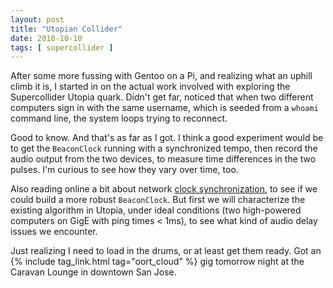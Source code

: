 ```yaml
---
layout: post
title: "Utopian Collider"
date: 2018-10-10
tags: [ supercollider ]
---
```


After some more fussing with Gentoo on a Pi, and realizing what an uphill climb
it is, I started in on the actual work involved with exploring the Supercollider
Utopia quark. Didn't get far, noticed that when two different computers sign in
with the same username, which is seeded from a `whoami` command line, the system
loops trying to reconnect.

Good to know. And that's as far as I got. I think a good experiment would be
to get the `BeaconClock` running with a synchronized tempo, then record the
audio output from the two devices, to measure time differences in the two
pulses. I'm curious to see how they vary over time, too.

Also reading online a bit about network
[clock synchronization](https://en.wikipedia.org/wiki/Clock_synchronization),
to see if we could build a more robust `BeaconClock`. But first we will
characterize the existing algorithm in Utopia, under ideal conditions (two
high-powered computers on GigE with ping times < 1ms), to see what kind of
audio delay issues we encounter.

Just realizing I need to load in the drums, or at least get them ready. Got an
{% include tag_link.html tag="oort_cloud" %} gig tomorrow night at the Caravan
Lounge in downtown San Jose.

